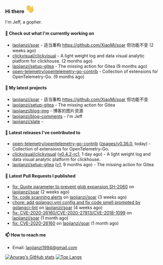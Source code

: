 ### Hi there <img src="https://raw.githubusercontent.com/laojianzi/laojianzi/main/wave.gif" width="30px">

I'm Jeff, a gopher.

#### 👷 Check out what I'm currently working on

- [laojianzi/soar](https://github.com/laojianzi/soar) - 适当重构 https://github.com/XiaoMi/soar 但功能不变 (2 weeks ago)
- [clickvisual/clickvisual](https://github.com/clickvisual/clickvisual) - A light weight log and data visual analytic platform  for clickhouse. (2 months ago)
- [laojianzi/setup-gitea](https://github.com/laojianzi/setup-gitea) - The missing action for Gitea (9 months ago)
- [open-telemetry/opentelemetry-go-contrib](https://github.com/open-telemetry/opentelemetry-go-contrib) - Collection of extensions for OpenTelemetry-Go. (9 months ago)

#### 🌱 My latest projects

- [laojianzi/soar](https://github.com/laojianzi/soar) - 适当重构 https://github.com/XiaoMi/soar 但功能不变
- [laojianzi/setup-gitea](https://github.com/laojianzi/setup-gitea) - The missing action for Gitea
- [laojianzi/blog-img](https://github.com/laojianzi/blog-img) - 博客的图片资源
- [laojianzi/blog-comments](https://github.com/laojianzi/blog-comments) - I&#39;m Jeff
- [laojianzi/slate](https://github.com/laojianzi/slate) - 

#### 🔭 Latest releases I've contributed to

- [open-telemetry/opentelemetry-go-contrib](https://github.com/open-telemetry/opentelemetry-go-contrib) ([zpages/v0.36.0](https://github.com/open-telemetry/opentelemetry-go-contrib/releases/tag/zpages%2Fv0.36.0), today) - Collection of extensions for OpenTelemetry-Go.
- [clickvisual/clickvisual](https://github.com/clickvisual/clickvisual) ([v0.4.2-rc1](https://github.com/clickvisual/clickvisual/releases/tag/v0.4.2-rc1), 1 day ago) - A light weight log and data visual analytic platform  for clickhouse.
- [laojianzi/setup-gitea](https://github.com/laojianzi/setup-gitea) ([v1](https://github.com/laojianzi/setup-gitea/releases/tag/v1), 9 months ago) - The missing action for Gitea

#### 🔨 Latest Pull Requests I published

- [fix: Quote parameter to prevent glob expansion SH-2060](https://github.com/laojianzi/soar/pull/11) on [laojianzi/soar](https://github.com/laojianzi/soar) (2 weeks ago)
- [fix: code scanning alerts](https://github.com/laojianzi/soar/pull/9) on [laojianzi/soar](https://github.com/laojianzi/soar) (3 weeks ago)
- [chore: add golangci.yml config and fix code smell prompted by golangci-lint](https://github.com/laojianzi/soar/pull/8) on [laojianzi/soar](https://github.com/laojianzi/soar) (4 weeks ago)
- [fix: CVE-2020-26160/CVE-2020-27813/CVE-2018-1099](https://github.com/laojianzi/soar/pull/7) on [laojianzi/soar](https://github.com/laojianzi/soar) (1 month ago)
- [fix: CVE-2020-26160](https://github.com/laojianzi/soar/pull/6) on [laojianzi/soar](https://github.com/laojianzi/soar) (1 month ago)

#### 📫 How to reach me

- Email: laojianzi1994@gmail.com

[![Anurag's GitHub stats](https://github-readme-stats.vercel.app/api?username=laojianzi&count_private=true&show_icons=true&theme=vue-dark&include_all_commits=true)](https://github.com/laojianzi/laojianzi)
[![Top Langs](https://github-readme-stats.vercel.app/api/top-langs/?username=laojianzi&theme=vue-dark)](https://github.com/laojianzi/laojianzi)
